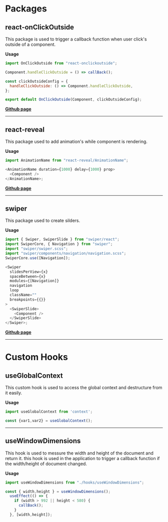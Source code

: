 # Packages

## react-onClickOutside

This package is used to trigger a callback function when user click's outside of a component.

**Usage**

```javascript
import OnClickOutside from "react-onclickoutside";

Component.handleClickOutside = () => callBack();

const clickOutsideConfig = {
  handleClickOutside: () => Component.handleClickOutside,
};

export default OnClickOutside(Component, clickOutsideConfig);
```

**[Github page](https://github.com/Pomax/react-onclickoutside)**

---

## react-reveal

This package used to add animation's while component is rendering.

**Usage**

```javascript
import AnimationName from "react-reveal/AnimationName";

<AnimationName duration={1000} delay={1000} prop>
  <Component />
</AnimationName>;
```

**[Github page](https://github.com/rnosov/react-reveal)**

---

## swiper

This package used to create silders.

**Usage**

```javascript
import { Swiper, SwiperSlide } from "swiper/react";
import SwiperCore, { Navigation } from "swiper";
import "swiper/swiper.scss";
import "swiper/components/navigation/navigation.scss";
SwiperCore.use([Navigation]);

<Swiper
  slidesPerView={x}
  spaceBetween={x}
  modules={[Navigation]}
  navigation
  loop
  className=""
  breakpoints={{}}
>
  <SwiperSlide>
    <Component />
  </SwiperSlide>
</Swiper>;
```

**[Github page](https://github.com/nolimits4web/swiper)**

---

# Custom Hooks

## useGlobalContext

This custom hook is used to access the global context and destructure from it easily.

**Usage**

```javascript
import useGlobalContext from 'context';

const {var1,var2} = useGlobalContext();
```

---

## useWindowDimensions

This hook is used to messure the width and height of the document and return it.
this hook is used in the application to trigger a callback function if the width/height of document changed.

**Usage**

```javascript
import useWindowDimensions from "./hooks/useWindowDimensions";

const { width,height } = useWindowDimensions();
  useEffect(() => {
    if (width > 992 || height < 580) {
      callBack();
    }
  }, [width,height]);
```
